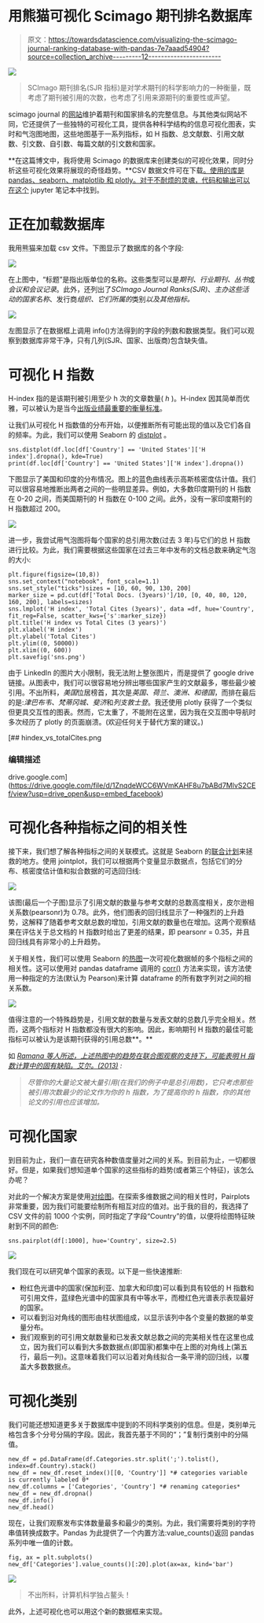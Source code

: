 # 用熊猫可视化 Scimago 期刊排名数据库

> 原文：<https://towardsdatascience.com/visualizing-the-scimago-journal-ranking-database-with-pandas-7e7aaad54904?source=collection_archive---------12----------------------->

![](img/171615c69ccc7b48c381d62d1a9ebc6d.png)

> SCImago 期刊排名(SJR 指标)是对学术期刊的科学影响力的一种衡量，既考虑了期刊被引用的次数，也考虑了引用来源期刊的重要性或声望。

scimago journal 的[网站](https://www.scimagojr.com/)维护着期刊和国家排名的完整信息。与其他类似网站不同，它还提供了一些独特的可视化工具，提供各种科学结构的信息可视化图表，实时和气泡图地图，这些地图基于一系列指标，如 H 指数、总文献数、引用文献数、引文数、自引数、每篇文献的引文数和国家。

**在这篇博文中，我将使用 Scimago 的数据库来创建类似的可视化效果，同时分析这些可视化效果将展现的奇怪趋势。**CSV 数据文件可在下载[。使用的库是 pandas、seaborn、matplotlib 和 plotly。对于不耐烦的灵魂，代码和输出可以在](https://www.scimagojr.com/journalrank.php)[这个](https://github.com/Saurav0074/Just-a-Peek/blob/master/main.ipynb) jupyter 笔记本中找到。

# 正在加载数据库

我用熊猫来加载 csv 文件。下图显示了数据库的各个字段:

![](img/4c08c370979c258223235f298f43e8b9.png)

在上图中，“标题”是指出版单位的名称。这些类型可以是*期刊、行业期刊、丛书*或*会议和会议记录*。此外，还列出了*SCImago Journal Ranks(SJR)*、*主办这些活动的国家名称*、发行商*组织、它们所属的*类别*以及其他指标。*

![](img/194f56b14ccb75d757ae1b1c53364334.png)

左图显示了在数据框上调用 info()方法得到的字段的列数和数据类型。我们可以观察到数据库非常干净，只有几列(SJR、国家、出版商)包含缺失值。

# 可视化 H 指数

H-index 指的是该期刊被引用至少 h 次的文章数量( *h* )。H-index 因其简单而优雅，可以被认为是当今[出版业绩最重要的衡量标准](https://www.researchgate.net/post/Is_H-index_the_most_important_metric_of_publication_performance)。

让我们从可视化 H 指数值的分布开始，以便推断所有可能出现的值以及它们各自的频率。为此，我们可以使用 Seaborn 的 [distplot](http://seaborn.pydata.org/generated/seaborn.distplot.html#seaborn.distplot) 。

```
sns.distplot(df.loc[df['Country'] == 'United States']['H index'].dropna(), kde=True)
print(df.loc[df['Country'] == 'United States']['H index'].dropna())
```

下图显示了美国和印度的分布情况。图上的蓝色曲线表示高斯核密度估计值。我们可以很容易地推断出两者之间的一些明显差异。例如，大多数印度期刊的 H 指数在 0-20 之间，而美国期刊的 H 指数在 0-100 之间。此外，没有一家印度期刊的 H 指数超过 200。

![](img/9819321eb91290e5dd8d3d7d4d259e40.png)

进一步，我尝试用气泡图将每个国家的总引用次数(过去 3 年)与它们的总 H 指数进行比较。为此，我们需要根据这些国家在过去三年中发布的文档总数来确定气泡的大小:

```
plt.figure(figsize=(10,8))
sns.set_context("notebook", font_scale=1.1)
sns.set_style("ticks")sizes = [10, 60, 90, 130, 200] 
marker_size = pd.cut(df['Total Docs. (3years)']/10, [0, 40, 80, 120, 160, 200], labels=sizes)
sns.lmplot('H index', 'Total Cites (3years)', data ​=df, hue='Country', fit_reg=False, scatter_kws={'s':marker_size})
plt.title('H index vs Total Cites (3 years)')
plt.xlabel('H index')
plt.ylabel('Total Cites')
plt.ylim((0, 50000))
plt.xlim((0, 600))
plt.savefig('sns.png')
```

由于 LinkedIn 的图片大小限制，我无法附上整张图片，而是提供了 google drive 链接。从图表中，我们可以很容易地分辨出哪些国家产生的文献最多，哪些最少被引用。不出所料，*美国*位居榜首，其次是*英国、荷兰、澳洲、*和*德国*，而排在最后的是:*津巴布韦、梵蒂冈城、斐济*和*列支敦士登*。我还使用 plotly 获得了一个类似但更具交互性的图表。然而，它太重了，不能附在这里，因为我在交互图中导航时多次经历了 plotly 的页面崩溃。(欢迎任何关于替代方案的建议。)

[](https://drive.google.com/file/d/1ZnqdeWCC6WVmKAHF8u7bABd7MlvS2CEf/view?usp=drive_open&usp=embed_facebook) [## hindex_vs_totalCites.png

### 编辑描述

drive.google.com](https://drive.google.com/file/d/1ZnqdeWCC6WVmKAHF8u7bABd7MlvS2CEf/view?usp=drive_open&usp=embed_facebook) 

# 可视化各种指标之间的相关性

接下来，我们想了解各种指标之间的关联模式。这就是 Seaborn 的[联合计划](http://seaborn.pydata.org/generated/seaborn.jointplot.html#seaborn.jointplot)来拯救的地方。使用 jointplot，我们可以根据两个变量显示数据点，包括它们的分布、核密度估计值和拟合数据的可选回归线:

![](img/15a947c36de8c2201efa5b5f5b1175ee.png)

该图(最后一个子图)显示了引用文献的数量与参考文献的总数高度相关，皮尔逊相关系数(pearsonr)为 0.78。此外，他们图表的回归线显示了一种强烈的上升趋势，这解释了随着参考文献总数的增加，引用文献的数量也在增加。这两个观察结果在评估关于总文档的 H 指数时给出了更差的结果，即 pearsonr = 0.35，并且回归线具有非常小的上升趋势。

关于相关性，我们可以使用 Seaborn 的[热图](http://seaborn.pydata.org/generated/seaborn.heatmap.html#seaborn.heatmap)一次可视化数据帧的多个指标之间的相关性。这可以使用对 pandas dataframe 调用的 [corr()](https://pandas.pydata.org/pandas-docs/stable/generated/pandas.DataFrame.corr.html) 方法来实现，该方法使用一种指定的方法(默认为 Pearson)来计算 dataframe 的所有数字列对之间的相关系数。

![](img/ee48a4787efd7f87ce4dff0e926ec546.png)

值得注意的一个特殊趋势是，引用文献的数量与发表文献的总数几乎完全相关。然而，这两个指标对 H 指数都没有很大的影响。因此，影响期刊 H 指数的最佳可能指标可以被认为是该期刊获得的引用总数**。**

如 [*Ramana 等人所述，上述热图中的趋势在联合图观察的支持下，可能表明 H 指数计算中的固有缺陷。艾尔。(2013)*](http://pubs.sciepub.com/bb/1/2/2/index.html) *:*

> *尽管你的大量论文被大量引用(在我们的例子中是总引用数)，它只考虑那些被引用次数最少的论文作为你的 h 指数，为了提高你的 h 指数，你的其他论文的引用也应该增加。*

# 可视化国家

到目前为止，我们一直在研究各种数值度量对之间的关系。到目前为止，一切都很好。但是，如果我们想知道单个国家的这些指标的趋势(或者第三个特征)，该怎么办呢？

对此的一个解决方案是使用[对绘图](https://seaborn.pydata.org/generated/seaborn.pairplot.html)。在探索多维数据之间的相关性时，Pairplots 非常重要，因为我们可能要绘制所有相互对应的值对。出于我的目的，我选择了 CSV 文件的前 1000 个实例，同时指定了字段“Country”的值，以便将绘图特征映射到不同的颜色:

```
sns.pairplot(df[:1000], hue='Country', size=2.5)
```

![](img/f3326d00adf76c5d1b20c8b33aef5364.png)

我们现在可以研究单个国家的表现。以下是一些快速推断:

*   粉红色光谱中的国家(保加利亚、加拿大和印度)可以看到具有较低的 H 指数和可引用文件，蓝绿色光谱中的国家具有中等水平，而橙红色光谱表示表现最好的国家。
*   可以看到沿对角线的图形由柱状图组成，以显示该列中各个变量的数据的单变量分布。
*   我们观察到的可引用文献数量和已发表文献总数之间的完美相关性在这里也成立，因为我们可以看到大多数数据点(即国家)都集中在上图的对角线上(第五行，最后一列)。这意味着我们可以沿着对角线拟合一条平滑的回归线，以覆盖大多数数据点。

# 可视化类别

我们可能还想知道更多关于数据库中提到的不同科学类别的信息。但是，类别单元格包含多个分号分隔的字段。因此，我首先基于不同的“；”复制行类别中的分隔值。

```
new_df = pd.DataFrame(df.Categories.str.split(';').tolist(), index=df.Country).stack()
new_df = new_df.reset_index()[[0, 'Country']] *# categories variable is currently labeled 0*
new_df.columns = ['Categories', 'Country'] *# renaming categories*
new_df = new_df.dropna()
new_df.info()
new_df.head()
```

现在，让我们观察发布实体数量最多和最少的类别。为此，我们需要将类别的字符串值转换成数字。Pandas 为此提供了一个内置方法:value_counts()返回 pandas 系列中唯一值的计数。

```
fig, ax = plt.subplots()
new_df['Categories'].value_counts()[:20].plot(ax=ax, kind='bar')
```

![](img/d8e8842c0dc83840cbb7af2d64656e72.png)

> 不出所料，计算机科学独占鳌头！

此外，上述可视化也可以用这个新的数据框来实现。